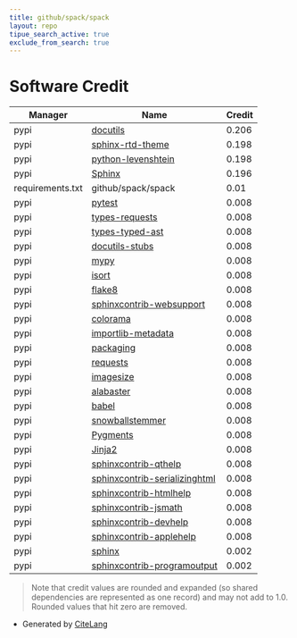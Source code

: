 ```yaml
---
title: github/spack/spack
layout: repo
tipue_search_active: true
exclude_from_search: true
---
```

# Software Credit

|Manager|Name|Credit|
|-------|----|------|
|pypi|[docutils](http://docutils.sourceforge.net/)|0.206|
|pypi|[sphinx-rtd-theme](https://github.com/readthedocs/sphinx_rtd_theme)|0.198|
|pypi|[python-levenshtein](http://github.com/ztane/python-Levenshtein)|0.198|
|pypi|[Sphinx](https://pypi.org/project/Sphinx)|0.196|
|requirements.txt|github/spack/spack|0.01|
|pypi|[pytest](https://docs.pytest.org/en/latest/)|0.008|
|pypi|[types-requests](https://pypi.org/project/types-requests)|0.008|
|pypi|[types-typed-ast](https://pypi.org/project/types-typed-ast)|0.008|
|pypi|[docutils-stubs](https://pypi.org/project/docutils-stubs)|0.008|
|pypi|[mypy](https://pypi.org/project/mypy)|0.008|
|pypi|[isort](https://pypi.org/project/isort)|0.008|
|pypi|[flake8](https://pypi.org/project/flake8)|0.008|
|pypi|[sphinxcontrib-websupport](https://pypi.org/project/sphinxcontrib-websupport)|0.008|
|pypi|[colorama](https://pypi.org/project/colorama)|0.008|
|pypi|[importlib-metadata](https://pypi.org/project/importlib-metadata)|0.008|
|pypi|[packaging](https://pypi.org/project/packaging)|0.008|
|pypi|[requests](https://pypi.org/project/requests)|0.008|
|pypi|[imagesize](https://pypi.org/project/imagesize)|0.008|
|pypi|[alabaster](https://pypi.org/project/alabaster)|0.008|
|pypi|[babel](https://pypi.org/project/babel)|0.008|
|pypi|[snowballstemmer](https://pypi.org/project/snowballstemmer)|0.008|
|pypi|[Pygments](https://pypi.org/project/Pygments)|0.008|
|pypi|[Jinja2](https://pypi.org/project/Jinja2)|0.008|
|pypi|[sphinxcontrib-qthelp](https://pypi.org/project/sphinxcontrib-qthelp)|0.008|
|pypi|[sphinxcontrib-serializinghtml](https://pypi.org/project/sphinxcontrib-serializinghtml)|0.008|
|pypi|[sphinxcontrib-htmlhelp](https://pypi.org/project/sphinxcontrib-htmlhelp)|0.008|
|pypi|[sphinxcontrib-jsmath](https://pypi.org/project/sphinxcontrib-jsmath)|0.008|
|pypi|[sphinxcontrib-devhelp](https://pypi.org/project/sphinxcontrib-devhelp)|0.008|
|pypi|[sphinxcontrib-applehelp](https://pypi.org/project/sphinxcontrib-applehelp)|0.008|
|pypi|[sphinx](https://www.sphinx-doc.org/)|0.002|
|pypi|[sphinxcontrib-programoutput](https://sphinxcontrib-programoutput.readthedocs.org/)|0.002|


> Note that credit values are rounded and expanded (so shared dependencies are represented as one record) and may not add to 1.0. Rounded values that hit zero are removed.


- Generated by [CiteLang](https://github.com/vsoch/citelang)
